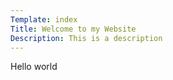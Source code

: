 ```yaml
---
Template: index
Title: Welcome to my Website
Description: This is a description
---
```

Hello world
